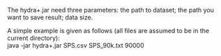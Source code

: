 The hydra+.jar need three parameters: the path to dataset; the path you want to save result; data size.

A simple example is given as follows (all files are assumed to be in the current directory):  
java -jar hydra+.jar SPS.csv SPS_90k.txt 90000

